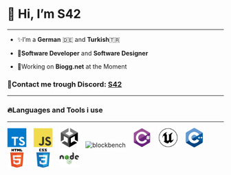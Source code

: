 # 👋 Hi, I’m S42

<hr></hr>

- ✨I’m a **German** 🇩🇪 and **Turkish**🇹🇷

- 👾**Software Developer** and **Software Designer**

- 💽Working on **Biogg.net** at the Moment

### 📲Contact me trough Discord: [S42](https://discord.com/users/787306646417571860)

<hr></hr>

### 🔥Languages and Tools i use

<hr></hr>

<p align="left">
  <img src="https://raw.githubusercontent.com/devicons/devicon/master/icons/typescript/typescript-original.svg" alt="typescript" width="45" height="45"/> &nbsp;&nbsp;
  <img src="https://raw.githubusercontent.com/devicons/devicon/master/icons/javascript/javascript-original.svg" alt="javacript" width="45" height="45"/> &nbsp;&nbsp;
  <img src="https://raw.githubusercontent.com/devicons/devicon/master/icons/unity/unity-original.svg" alt="unity" width="45" height="45"/> &nbsp;&nbsp;  
  <img src="https://raw.githubusercontent.com/JannisX11/blockbench/refs/heads/master/icon.ico" alt="blockbench" width="45" height="45"/> &nbsp;&nbsp;
  <img src="https://raw.githubusercontent.com/devicons/devicon/master/icons/csharp/csharp-original.svg" alt="csharp" width="45" height="45"/> &nbsp;&nbsp;
  <img src="https://raw.githubusercontent.com/devicons/devicon/master/icons/unrealengine/unrealengine-original.svg" alt="unrealengine" width="45" height="45"/> &nbsp;&nbsp;
  <img src="https://raw.githubusercontent.com/devicons/devicon/master/icons/cplusplus/cplusplus-original.svg" alt="cplusplus" width="45" height="45"/> &nbsp;&nbsp;
  <img src="https://raw.githubusercontent.com/devicons/devicon/master/icons/html5/html5-original-wordmark.svg" alt="html5" width="45" height="45"/> &nbsp;&nbsp;
  <img src="https://raw.githubusercontent.com/devicons/devicon/master/icons/css3/css3-original-wordmark.svg" alt="css3" width="45" height="45"/> &nbsp;&nbsp;
  <img src="https://raw.githubusercontent.com/devicons/devicon/master/icons/nodejs/nodejs-original-wordmark.svg" alt="nodejs" width="45" height="45"/> &nbsp;&nbsp;
</p>
